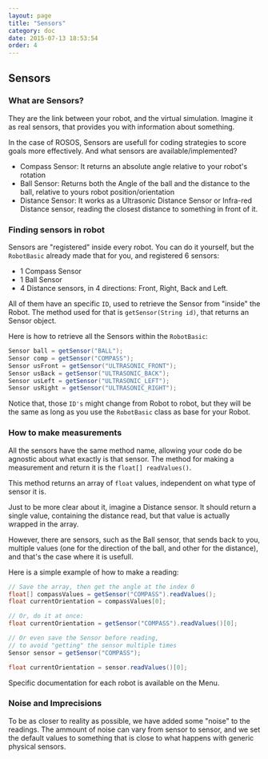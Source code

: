 ```yaml
---
layout: page
title: "Sensors"
category: doc
date: 2015-07-13 18:53:54
order: 4
---
```

## Sensors

### What are Sensors?

They are the link between your robot, and the virtual simulation. Imagine it as real sensors,
that provides you with information about something. 

In the case of ROSOS, Sensors are usefull for coding strategies to score goals more effectively.
And what sensors are available/implemented?

* Compass Sensor: It returns an absolute angle relative to your robot's rotation
* Ball Sensor: Returns both the Angle of the ball and the distance to the ball, relative to 
yours robot position/orientation
* Distance Sensor: It works as a Ultrasonic Distance Sensor or Infra-red Distance sensor,
reading the closest distance to something in front of it.

### Finding sensors in robot

Sensors are "registered" inside every robot. You can do it yourself, but the `RobotBasic` already
made that for you, and registered 6 sensors:

* 1 Compass Sensor
* 1 Ball Sensor
* 4 Distance sensors, in 4 directions: Front, Right, Back and Left.

All of them have an specific `ID`, used to retrieve the Sensor from "inside" the Robot. The
method used for that is `getSensor(String id)`, that returns an Sensor object.

Here is how to retrieve all the Sensors within the `RobotBasic`:

```java
Sensor ball = getSensor("BALL");
Sensor comp = getSensor("COMPASS");
Sensor usFront = getSensor("ULTRASONIC_FRONT");
Sensor usBack = getSensor("ULTRASONIC_BACK");
Sensor usLeft = getSensor("ULTRASONIC_LEFT");
Sensor usRight = getSensor("ULTRASONIC_RIGHT");
```

Notice that, those `ID's` might change from Robot to robot, but they will be the same as long as
you use the `RobotBasic` class as base for your Robot.

### How to make measurements

All the sensors have the same method name, allowing your code do be agnostic about
what exactly is that sensor. The method for making a measurement and return it is the
`float[] readValues()`.

This method returns an array of `float` values, independent on what type of sensor it is.

Just to be more clear about it, imagine a Distance sensor. It should return a single value,
containing the distance read, but that value is actually wrapped in the array.

However, there are sensors, such as the Ball sensor, that sends back to you, multiple values
(one for the direction of the ball, and other for the distance), and that's the case where
it is usefull.

Here is a simple example of how to make a reading:

```java
// Save the array, then get the angle at the index 0
float[] compassValues = getSensor("COMPASS").readValues();
float currentOrientation = compassValues[0];

// Or, do it at once:
float currentOrientation = getSensor("COMPASS").readValues()[0];

// Or even save the Sensor before reading,
// to avoid "getting" the sensor multiple times
Sensor sensor = getSensor("COMPASS");

float currentOrientation = sensor.readValues()[0];
```

Specific documentation for each robot is available on the Menu.

### Noise and Imprecisions

To be as closer to reality as possible, we have added some "noise" to the readings. 
The ammount of noise can vary from sensor to sensor, and we set the default values to
something that is close to what happens with generic physical sensors.
